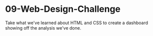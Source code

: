 # 09-Web-Design-Challenge
Take what we've learned about HTML and CSS to create a dashboard showing off the analysis we've done.
